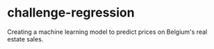 # challenge-regression
Creating a machine learning model to predict prices on Belgium's real estate sales.
